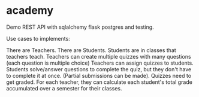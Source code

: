 # academy

Demo REST API with sqlalchemy flask postgres and testing.

Use cases to implements:

There are Teachers.
There are Students.
Students are in classes that teachers teach.
Teachers can create multiple quizzes with many questions (each question is multiple choice) Teachers can assign quizzes to students.
Students solve/answer questions to complete the quiz, but they don't have to complete it at once. (Partial submissions can be made).
Quizzes need to get graded.
For each teacher, they can calculate each student's total grade accumulated over a semester for their classes.
